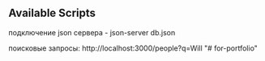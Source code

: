 ## Available Scripts
подключение json сервера - json-server db.json

поисковые запросы: http://localhost:3000/people?q=Will
"# for-portfolio" 
